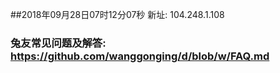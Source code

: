 ##2018年09月28日07时12分07秒 新址: 104.248.1.108
### 兔友常见问题及解答: https://github.com/wanggonging/d/blob/w/FAQ.md
